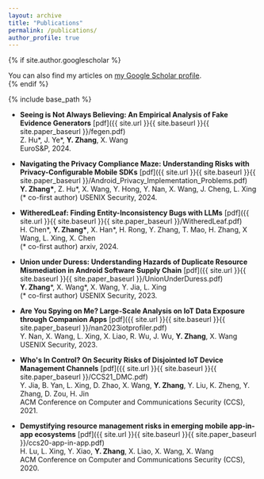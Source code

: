 ```yaml
---
layout: archive
title: "Publications"
permalink: /publications/
author_profile: true
---
```


{% if site.author.googlescholar %}
  <div class="wordwrap">You can also find my articles on <a href="{{site.author.googlescholar}}">my Google Scholar profile</a>.</div>
{% endif %}

{% include base_path %}

- **Seeing is Not Always Believing: An Empirical Analysis of Fake Evidence Generators** [pdf]({{ site.url }}{{ site.baseurl }}{{ site.paper_baseurl }}/fegen.pdf)  
  Z. Hu*, J. Ye*, **Y. Zhang**, X. Wang  
  EuroS&P, 2024.

- **Navigating the Privacy Compliance Maze: Understanding Risks with Privacy-Configurable Mobile SDKs** [pdf]({{ site.url }}{{ site.baseurl }}{{ site.paper_baseurl }}/Android_Privacy_Implementation_Problems.pdf)  
  **Y. Zhang\***, Z. Hu\*, X. Wang, Y. Hong, Y. Nan, X. Wang, J. Cheng, L. Xing  
  (* co-first author) USENIX Security, 2024.

- **WitheredLeaf: Finding Entity-Inconsistency Bugs with LLMs** [pdf]({{ site.url }}{{ site.baseurl }}{{ site.paper_baseurl }}/WitheredLeaf.pdf)  
  H. Chen*, **Y. Zhang\***, X. Han*, H. Rong, Y. Zhang, T. Mao, H. Zhang, X Wang, L. Xing, X. Chen  
  (* co-first author) arxiv, 2024.

- **Union under Duress: Understanding Hazards of Duplicate Resource Mismediation in Android Software Supply Chain** [pdf]({{ site.url }}{{ site.baseurl }}{{ site.paper_baseurl }}/UnionUnderDuress.pdf)  
  **Y. Zhang***, X. Wang*, X. Wang, Y. Jia, L. Xing  
  (* co-first author) USENIX Security, 2023.

- **Are You Spying on Me? Large-Scale Analysis on IoT Data Exposure through Companion Apps** [pdf]({{ site.url }}{{ site.baseurl }}{{ site.paper_baseurl }}/nan2023iotprofiler.pdf)  
  Y. Nan, X. Wang, L. Xing, X. Liao, R. Wu, J. Wu, **Y. Zhang**, X. Wang  
  USENIX Security, 2023.

- **Who's In Control? On Security Risks of Disjointed IoT Device Management Channels** [pdf]({{ site.url }}{{ site.baseurl }}{{ site.paper_baseurl }}/CCS21_DMC.pdf)  
  Y. Jia, B. Yan, L. Xing, D. Zhao, X. Wang, **Y. Zhang**, Y. Liu, K. Zheng, Y. Zhang, D. Zou, H. Jin  
  ACM Conference on Computer and Communications Security (CCS), 2021.

- **Demystifying resource management risks in emerging mobile app-in-app ecosystems** [pdf]({{ site.url }}{{ site.baseurl }}{{ site.paper_baseurl }}/ccs20-app-in-app.pdf)  
  H. Lu, L. Xing, Y. Xiao, **Y. Zhang**, X. Liao, X. Wang, X. Wang  
  ACM Conference on Computer and Communications Security (CCS), 2020.

